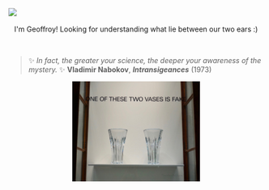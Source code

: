 [<img src="https://img.shields.io/badge/linkedin-%230077B5.svg?&style=for-the-badge&logo=linkedin&logoColor=white" />](https://www.linkedin.com/in/geoffroy-b-802376105/)
<br>

<p align="center">
I'm Geoffroy! Looking for understanding what lie between our two ears :)

</p>
<br>

> ✨ *_In fact, the greater your science, the deeper your awareness of the mystery._* ✨ **Vladimir Nabokov**, ***Intransigeances*** (1973)

<p align="center">
<a>
  <img src="/images/oneofthesevasesisfake.jpg" width="50%"/>
</a>
</p>
